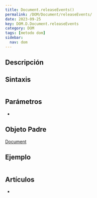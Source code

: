 ```yaml
---
title: Document.releaseEvents()
permalink: /DOM/Document/releaseEvents/
date: 2023-09-25
key: DOM.D.Document.releaseEvents
category: DOM
tags: [metodo dom]
sidebar:
  nav: dom
---
```


## Descripción


## Sintaxis


```javascript

```


## Parámetros

- 

## Objeto Padre


[Document](https://www.w3api.com/DOM/Document/)


## Ejemplo


```javascript

```


## Artículos

- 
